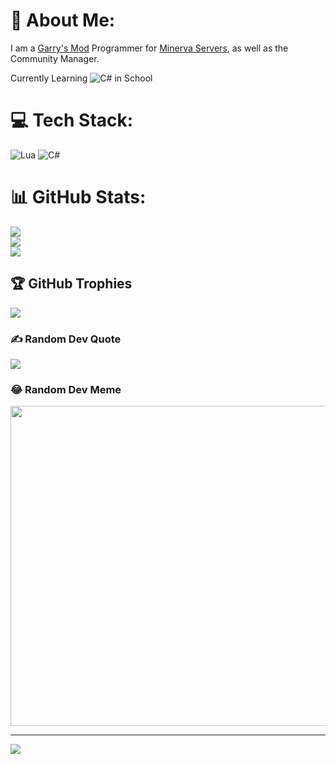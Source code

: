# 💫 About Me:
I am a [Garry's Mod](https://store.steampowered.com/app/4000/Garrys_Mod/) Programmer for [Minerva Servers](https://discord.gg/nfVHfMFf6e), as well as the Community Manager.

Currently Learning ![C#](https://img.shields.io/badge/csharp-%232C2D72.svg?style=for-the-badge&logo=csharp&logoColor=orange) in School


# 💻 Tech Stack:
![Lua](https://img.shields.io/badge/lua-%232C2D72.svg?style=for-the-badge&logo=lua&logoColor=white)
![C#](https://img.shields.io/badge/csharp-%232C2D72.svg?style=for-the-badge&logo=csharp&logoColor=orange)
# 📊 GitHub Stats:
![](https://github-readme-stats.vercel.app/api?username=bloodycop7&theme=github_dark&hide_border=false&include_all_commits=true&count_private=true)<br/>
![](https://github-readme-streak-stats.herokuapp.com/?user=bloodycop7&theme=github_dark&hide_border=false)<br/>
![](https://github-readme-stats.vercel.app/api/top-langs/?username=bloodycop7&theme=github_dark&hide_border=false&include_all_commits=true&count_private=true&layout=compact)

## 🏆 GitHub Trophies
![](https://github-profile-trophy.vercel.app/?username=bloodycop7&theme=github_dark_dimmed&no-frame=false&no-bg=false&margin-w=4)

### ✍️ Random Dev Quote
![](https://quotes-github-readme.vercel.app/api?type=horizontal&theme=github_dark)

### 😂 Random Dev Meme
<img src="https://random-memer.herokuapp.com/" width="512px"/>

---
[![](https://visitcount.itsvg.in/api?id=bloodycop7&icon=0&color=0)](https://visitcount.itsvg.in)

